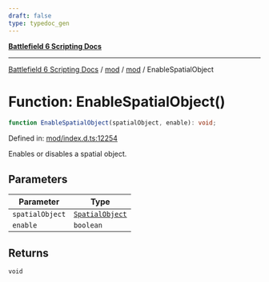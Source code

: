 ```yaml
---
draft: false
type: typedoc_gen
---
```


[**Battlefield 6 Scripting Docs**](../../../_index.md)

***

[Battlefield 6 Scripting Docs](../../../_index.md) / [mod](../../_index.md) / [mod](../_index.md) / EnableSpatialObject

# Function: EnableSpatialObject()

```ts
function EnableSpatialObject(spatialObject, enable): void;
```

Defined in: [mod/index.d.ts:12254](https://github.com/battlefield-portal-community/portal-docs/blob/6d87e21c5922a3efb03c634dbe98e5fe6e797672/generators/santiago/mod/index.d.ts#L12254)

Enables or disables a spatial object.

## Parameters

| Parameter | Type |
| ------ | ------ |
| `spatialObject` | [`SpatialObject`](../SpatialObject/_index.md) |
| `enable` | `boolean` |

## Returns

`void`
